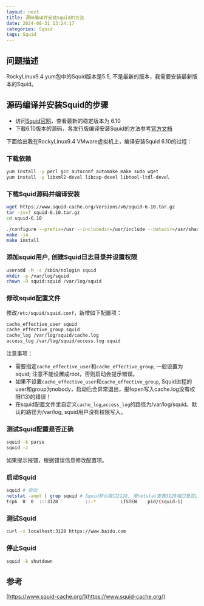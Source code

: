 ```yaml
---
layout: next
title: 源码编译并安装Squid的方法
date: 2024-08-31 13:24:17
categories: Squid
tags: Squid
---
```


## 问题描述
RockyLinux9.4 yum包中的Squid版本是5.5, 不是最新的版本，我需要安装最新版本的Squid。

## 源码编译并安装Squid的步骤
* 访问[Squid官网](https://www.squid-cache.org/Versions/)，查看最新的稳定版本为 6.10
* 下载6.10版本的源码，各发行版编译安装Squid的方法参考[官方文档](https://wiki.squid-cache.org/SquidFaq/CompilingSquid)

下面给出我在RockyLinux9.4 VMware虚拟机上，编译安装Squid 6.10的过程：

<!-- more -->

### 下载依赖
```bash
yum install -y perl gcc autoconf automake make sudo wget
yum install -y libxml2-devel libcap-devel libtool-ltdl-devel
```
### 下载Squid源码并编译安装
```bash
wget https://www.squid-cache.org/Versions/v6/squid-6.10.tar.gz
tar -zxvf squid-6.10.tar.gz
cd squid-6.10

./configure --prefix=/usr --includedir=/usr/include --datadir=/usr/share --bindir=/usr/sbin --libexecdir=/usr/lib/squid --localstatedir=/var --sysconfdir=/etc/squid
make -j4
make install
```

### 添加squid用户, 创建Squid日志目录并设置权限
```bash
useradd -M -s /sbin/nologin squid
mkdir -p /var/log/squid
chown -R squid:squid /var/log/squid
```

### 修改squid配置文件
修改`/etc/squid/squid.conf`，新增如下配置项：
```bash
cache_effective_user squid
cache_effective_group squid
cache_log /var/log/squid/cache.log
access_log /var/log/squid/access.log squid
```
注意事项：
* 需要指定`cache_effective_user`和`cache_effective_group`, 一般设置为squid; 注意不能设置成root，否则启动会提示错误。
* 如果不设置`cache_effective_user`和`cache_effective_group`, Squid进程的user和group为nobody，启动后会异常退出，报fopen写入cache.log没有权限(13)的错误！
* 在squid配置文件里自定义`cache_log`,`access_log`的路径为/var/log/squid。默认的路径为/var/log, squid用户没有权限写入。
### 测试Squid配置是否正确
```bash
squid -k parse
squid -z
```
如果提示报错，根据错误信息修改配置项。

### 启动Squid
```bash
squid # 启动
netstat -anpt | grep squid # Squid默认端口3128, 用netstat查看3128端口是否LISTEN
tcp6  0  0  :::3128          :::*         LISTEN    pid/(squid-1)
```
### 测试Squid
```bash
curl -x localhost:3128 https://www.baidu.com
```
### 停止Squid
```bash
squid -k shutdown
```
## 参考
[https://www.squid-cache.org/](https://www.squid-cache.org/)

